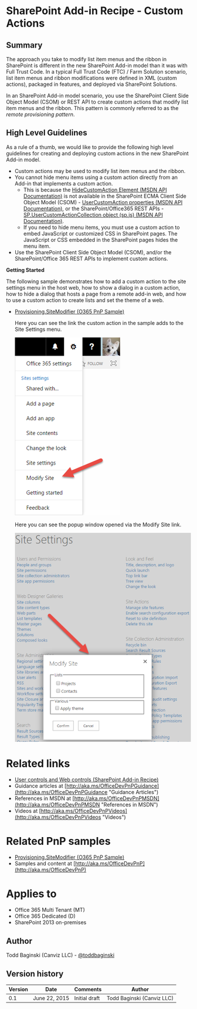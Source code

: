 SharePoint Add-in Recipe - Custom Actions
=========================================

Summary
-------

The approach you take to modify list item menus and the ribbon in SharePoint is different in the new SharePoint Add-in model than it was with Full Trust Code.  In a typical Full Trust Code (FTC) / Farm Solution scenario, list item menus and ribbon modifications were defined in XML (custom actions), packaged in features, and deployed via SharePoint Solutions.

In an SharePoint Add-in model scenario, you use the SharePoint Client Side Object Model (CSOM) or REST API to create custom actions that modify list item menus and the ribbon. This pattern is commonly referred to as the *remote provisioning pattern*.

High Level Guidelines
---------------------

As a rule of a thumb, we would like to provide the following high level guidelines for creating and deploying custom actions in the new SharePoint Add-in model.

- Custom actions may be used to modify list item menus and the ribbon.
- You cannot hide menu items using a custom action directly from an Add-in that implements a custom action.
	+ This is because the [HideCustomAction Element (MSDN API Documentation)](https://msdn.microsoft.com/en-us/library/office/ms414790.aspx) is not available in the SharePoint ECMA Client Side Object Model (CSOM) - [UserCustomAction properties (MSDN API Documentation)](https://msdn.microsoft.com/en-us/library/microsoft.sharepoint.client.usercustomaction_properties.aspx), or the SharePoint/Office365 REST APIs - [SP.UserCustomActionCollection object (sp.js) (MSDN API Documentation)](https://msdn.microsoft.com/en-us/library/office/jj247124.aspx).
	+ If you need to hide menu items, you must use a custom action to embed JavaScript or customized CSS in SharePoint pages.  The JavaScript or CSS embedded in the SharePoint pages hides the menu item.
- Use the SharePoint Client Side Object Model (CSOM), and/or the SharePoint/Office 365 REST APIs to implement custom actions.

**Getting Started**

The following sample demonstrates how to add a custom action to the site settings menu in the host web, how to show a dialog in a custom action, how to hide a dialog that hosts a page from a remote add-in web, and how to use a custom action to create lists and set the theme of a web.

- [Provisioning.SiteModifier (O365 PnP Sample)](https://github.com/OfficeDev/PnP/tree/master/Scenarios/Provisioning.SiteModifier)

	Here you can see the link the custom action in the sample adds to the Site Settings menu.
	
	![](media/Recipes/CustomActions/Custom-Action-In-Site-Settings.png)
	
	Here you can see the popup window opened via the Modify Site link.
	
	![](media/Recipes/CustomActions/Custom-Action-Popup-Menu.png)

Related links
=============

- [User controls and Web controls (SharePoint Add-in Recipe)](https://github.com/OfficeDev/PnP-Guidance/blob/master/articles/SharePoint-Add-In-Recipe-web-controls)
- Guidance articles at [http://aka.ms/OfficeDevPnPGuidance](http://aka.ms/OfficeDevPnPGuidance "Guidance Articles")
- References in MSDN at [http://aka.ms/OfficeDevPnPMSDN](http://aka.ms/OfficeDevPnPMSDN "References in MSDN")
- Videos at [http://aka.ms/OfficeDevPnPVideos](http://aka.ms/OfficeDevPnPVideos "Videos")

Related PnP samples
===================

- [Provisioning.SiteModifier (O365 PnP Sample)](https://github.com/OfficeDev/PnP/tree/master/Scenarios/Provisioning.SiteModifier)
- Samples and content at [http://aka.ms/OfficeDevPnP](http://aka.ms/OfficeDevPnP)

Applies to
==========
- Office 365 Multi Tenant (MT)
- Office 365 Dedicated (D)
- SharePoint 2013 on-premises

Author
------
Todd Baginski (Canviz LLC) - [@toddbaginski](https://twitter.com/toddbaginski)

Version history
---------------
Version  | Date | Comments | Author
---------| -----| ---------| ------
0.1  | June 22, 2015 | Initial draft | Todd Baginski (Canviz LLC)
